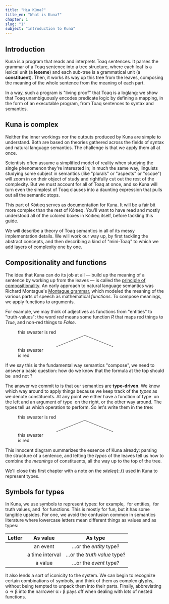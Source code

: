 ```yaml
---
title: "Hıa Kúna?"
title_en: "What is Kuna?"
chapter: 1
slug: "1"
subject: "introduction to Kuna"
---
```


## Introduction

<!-- This counterpart to Kóıtıeq documents _Kuna_, It assumes you've finished Kóıtıeq, and so you're comfortable with Toaq grammar. However, you don't need to understand Kuna in order to speak Toaq. -->

Kuna is a program that reads and interprets Toaq sentences. It parses the grammar of a Toaq sentence into a tree structure, where each leaf is a lexical unit (a **lexeme**) and each sub-tree is a grammatical unit (a **constituent**). Then, it works its way up this tree from the leaves, composing the meaning of the whole sentence from the meaning of each part.

In a way, such a program is "living proof" that Toaq is a loglang: we show that Toaq unambiguously encodes predicate logic by defining a mapping, in the form of an executable program, from Toaq sentences to syntax and semantics.

## Kuna is complex

Neither the inner workings nor the outputs produced by Kuna are simple to understand. Both are based on theories gathered across the fields of syntax and natural language semantics. The challenge is that we apply them all at once.

Scientists often assume a simplified model of reality when studying the single phenomenon they're interested in; in much the same way, linguists studying some subject in semantics (like "plurals" or "aspects" or "scope") will zoom in on their object of study and rightfully cut out the rest of the complexity. But we must account for all of Toaq at once, and so Kuna will turn even the simplest of Toaq clauses into a daunting expression that pulls out all the semantic stops.

This part of Kóıtıeq serves as documentation for Kuna. It will be a fair bit more complex than the rest of Kóıtıeq. You'll want to have read and mostly understood all of the colored boxes in Kóıtıeq itself, before tackling this guide.

We will describe a theory of Toaq semantics in all of its messy implementation details. We will work our way up, by first tackling the abstract concepts, and then describing a kind of "mini-Toaq" to which we add layers of complexity one by one.

## Compositionality and functions

The idea that Kuna can do its job at all — build up the meaning of a sentence by working up from the leaves — is called the [principle of compositionality](https://en.wikipedia.org/wiki/Principle_of_compositionality). An early approach to natural language semantics was Richard Montague's [Montague grammar](https://en.wikipedia.org/wiki/Montague_grammar), which modeled the meaning of the various parts of speech as mathematical _functions_. To compose meanings, we apply functions to arguments.

For example, we may think of adjectives as functions from "entities" to "truth-values": the word *red* means some function *R* that maps red things to _True_, and non-red things to _False_.

<figure>
  <div class="tree">
    <div>this sweater is red<br><math>R(s)</math></div>
    <svg width="200" height="40" viewBox="0 0 200 40" style="display:block; margin: 0 auto;">
      <line x1="100" y1="2" x2="10" y2="38" stroke="currentColor" stroke-width="1"/>
      <line x1="100" y1="2" x2="190" y2="38" stroke="currentColor" stroke-width="1"/>
    </svg>
    <div class="tree-children">
      <div>this sweater<br><math>s</math></div>
      <div>is red<br><math>R</math></div>
    </div>
  </div>
</figure>

If we say this is the fundamental way semantics "compose", we need to answer a basic question: how do we know that the formula at the top should be <math>R(s)</math> and not <math>s(R)</math>?

The answer we commit to is that our semantics are **type-driven**. We know which way around to apply things because we keep track of the _types_ as we denote constituents. At any point we either have a function of type <math>A → B</math> on the left and an argument of type <math>A</math> on the right, or the other way around. The types tell us which operation to perform. So let's write them in the tree:

<figure>
  <div class="tree">
    <div>this sweater is red<br><math>R(s) : ◐</math></div>
    <svg width="200" height="40" viewBox="0 0 200 40" style="display:block; margin: 0 auto;">
      <line x1="100" y1="2" x2="10" y2="38" stroke="currentColor" stroke-width="1"/>
      <line x1="100" y1="2" x2="190" y2="38" stroke="currentColor" stroke-width="1"/>
    </svg>
    <div class="tree-children">
      <div>this sweater<br><math>s : ○</math></div>
      <div>is red<br><math>R : ○ › ◐</math></div>
    </div>
  </div>
</figure>

This innocent diagram summarizes the essence of Kuna already: parsing the structure of a sentence, and letting the _types_ of the leaves tell us how to combine the _meanings_ of constituents, all the way up to the top of the tree.

We'll close this first chapter with a note on the _sıteleq_{:.t} used in Kuna to represent types.

## Symbols for types

In Kuna, we use symbols to represent types: for example, <math>○</math> for entities, <math>◐</math> for truth values, and <math>α › β</math> for functions. This is mostly for fun, but it has some tangible upsides. For one, we avoid the confusion common in semantics literature where lowercase letters mean different things as values and as types:

| Letter | As value | As type |
| :---: | :---: | :---: |
| <math>e</math> | an event | …or the _entity_ type? |
| <math>t</math> | a time interval | …or the _truth value_ type? |
| <math>v</math> | a value | …or the _event_ type? |

It also lends a sort of iconicity to the system. We can begin to recognize certain combinations of symbols, and think of them as complex glyphs, without being tempted to unpack them into their parts. Finally, abbreviating α → β into the narrower α › β pays off when dealing with lots of nested functions.
